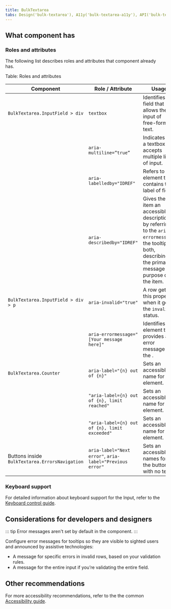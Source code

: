 ```yaml
---
title: BulkTextarea
tabs: Design('bulk-textarea'), A11y('bulk-textarea-a11y'), API('bulk-textarea-api'), Example('bulk-textarea-code'), Changelog('bulk-textarea-changelog')
---
```


## What component has

### Roles and attributes

The following list describes roles and attributes that component already has.

Table: Roles and attributes

| Component                                      | Role / Attribute                                         | Usage                                                                                                                                                          |
| ---------------------------------------------- | -------------------------------------------------------- | -------------------------------------------------------------------------------------------------------------------------------------------------------------- |
| `BulkTextarea.InputField > div`                | `textbox`                                                | Identifies a field that allows the input of free-form text.                                                                                                    |
|                                                | `aria-multiline=”true”`                                  | Indicates that a textbox accepts multiple lines of input.                                                                                                      |
|                                                | `aria-labelledby="IDREF"`                                | Refers to the element that contains the label of field.                                                                                                        |
|                                                | `aria-describedby="IDREF"`                               | Gives the item an accessible description by referring to the `aria-errormessage`, the tooltip, or both, describing the primary message or purpose of the item. |
| `BulkTextarea.InputField > div > p`            | `aria-invalid="true"`                                    | A row gets this property when it gets the `invalid` status.                                                                                                    |
|                                                | `aria-errormessage="[Your message here]"`                | Identifies the element that provides an error message for the .                                                                                                |
| `BulkTextarea.Counter`                         | `aria-label="{n} out of {n}"`                            | Sets an accessible name for the element.                                                                                                                       |
|                                                | `"aria-label={n} out of {n}, limit reached"`             | Sets an accessible name for the element.                                                                                                                       |
|                                                | `"aria-label={n} out of {n}, limit exceeded"`            | Sets an accessible name for the element.                                                                                                                       |
| Buttons inside `BulkTextarea.ErrorsNavigation` | `aria-label="Next error"`, `aria-label="Previous error"` | Sets an accessible names for the buttons with no text.                                                                                                         |

<!-- | CHECK p rows | `aria-live="polite"` | Identifies the container element as a live region in the "polite" state, meaning assistive technology users are informed of changes to the region at the next available opportunity. Announces live message:"Keyword {2}", on each keyboard navigation (Up/Down key) within the textbox rows without errors. |
| CHECK IF NEEDED `BulkTextarea.ErrorItem` | `aria-hidden="true"` | Hides noninteractive icon from the assistive technologies.
| CHECK | `aria-live="polite"` | Identifies the container element as a live region in the "polite" state, meaning assistive technology users are informed of changes to the region at the next available opportunity. Announces live message:"Error {n} out of {n}", while navigating between the errors using buttons. | |
-->

### Keyboard support

For detailed information about keyboard support for the Input, refer to the [Keyboard control guide](/core-principles/a11y/a11y-keyboard#input_i_textarea).

## Considerations for developers and designers

::: tip
Error messages aren't set by default in the component.
:::

Configure error messages for tooltips so they are visible to sighted users and announced by assistive technologies:

- A message for specific errors in invalid rows, based on your validation rules.
- A message for the entire input if you’re validating the entire field.

## Other recommendations

For more accessibility recommendations, refer to the the common [Accessibility guide](/core-principles/a11y/a11y).
